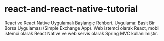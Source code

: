 # react-and-react-native-tutorial
React ve React Native Uygulamalı Başlangıç Rehberi. Uygulama: Basit Bir Borsa Uygulaması (Simple Exchange App). Web istemci olarak React, mobil istemci olarak React Native ve web servis olarak Spring MVC kullanılmıştır.
